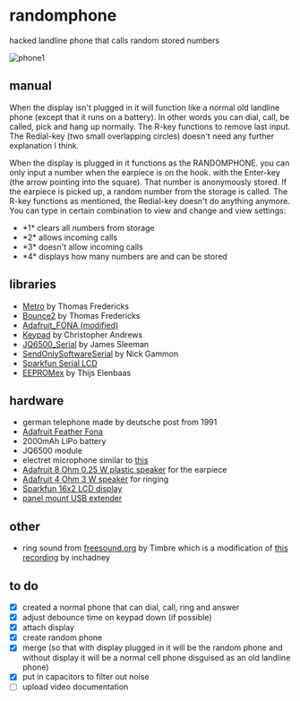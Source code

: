 # randomphone
hacked landline phone that calls random stored numbers

![phone1]()

## manual
When the display isn't plugged in it will function like a normal old landline phone (except that it runs on a battery). In other words you can dial, call, be called, pick and hang up normally. The R-key functions to remove last input. The Redial-key (two small overlapping circles) doesn't need any further explanation I think.

When the display is plugged in it functions as the RANDOMPHONE. you can only input a number when the earpiece is on the hook. with the Enter-key (the arrow pointing into the square). That number is anonymously stored. If the earpiece is picked up, a random number from the storage is called. The R-key functions as mentioned, the Redial-key doesn't do anything anymore.
You can type in certain combination to view and change and view settings:
* \*1\* clears all numbers from storage
* \*2\* allows incoming calls
* \*3\* doesn't allow incoming calls
* \*4\* displays how many numbers are and can be stored

## libraries
* [Metro](https://github.com/thomasfredericks/Metro-Arduino-Wiring) by Thomas Fredericks
* [Bounce2](https://github.com/thomasfredericks/Bounce2) by Thomas Fredericks
* [Adafruit_FONA (modified)](https://github.com/papayapeter/Adafruit_FONA)
* [Keypad](https://github.com/Chris--A/Keypad) by Christopher Andrews
* [JQ6500_Serial](https://github.com/sleemanj/JQ6500_Serial) by James Sleeman
* [SendOnlySoftwareSerial](https://github.com/nickgammon/SendOnlySoftwareSerial) by Nick Gammon
* [Sparkfun Serial LCD](https://github.com/sparkfun/SparkFun_SerLCD_Arduino_Library)
* [EEPROMex](https://github.com/thijse/Arduino-EEPROMEx) by Thijs Elenbaas

## hardware
* german telephone made by deutsche post from 1991
* [Adafruit Feather Fona](https://www.adafruit.com/product/3027)
* 2000mAh LiPo battery
* JQ6500 module
* electret microphone similar to [this](https://www.adafruit.com/product/1064)
* [Adafruit 8 Ohm 0.25 W plastic speaker](https://www.adafruit.com/product/1891) for the earpiece
* [Adafruit 4 Ohm 3 W speaker](https://www.adafruit.com/product/3351) for ringing
* [Sparkfun 16x2 LCD display](https://www.sparkfun.com/products/14073)
* [panel mount USB extender](https://www.adafruit.com/product/937)

## other
* ring sound from [freesound.org](https://freesound.org/people/Timbre/sounds/391870/) by Timbre which is a modification of [this recording](https://freesound.org/people/inchadney/sounds/391215/) by inchadney

## to do
* [x] created a normal phone that can dial, call, ring and answer
* [x] adjust debounce time on keypad down (if possible)
* [x] attach display
* [x] create random phone
* [x] merge (so that with display plugged in it will be the random phone and without display it will be a normal cell phone disguised as an old landline phone)
* [x] put in capacitors to filter out noise
* [ ] upload video documentation
